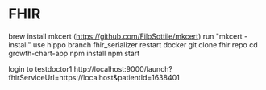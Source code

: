 # FHIR

brew install mkcert (https://github.com/FiloSottile/mkcert)
run "mkcert -install"
use hippo branch fhir_serializer
restart docker
git clone fhir repo
cd growth-chart-app
npm install
npm start

login to testdoctor1
http://localhost:9000/launch?fhirServiceUrl=https://localhost&patientId=1638401